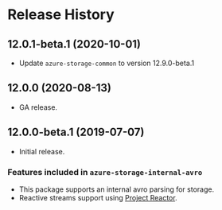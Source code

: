 # Release History

## 12.0.1-beta.1 (2020-10-01)
- Update `azure-storage-common` to version 12.9.0-beta.1


## 12.0.0 (2020-08-13)
- GA release.

## 12.0.0-beta.1 (2019-07-07)
- Initial release. 

### Features included in `azure-storage-internal-avro`
- This package supports an internal avro parsing for storage.
- Reactive streams support using [Project Reactor](https://projectreactor.io/).
